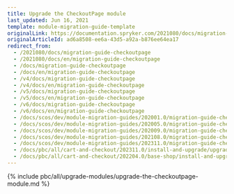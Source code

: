 ```yaml
---
title: Upgrade the CheckoutPage module
last_updated: Jun 16, 2021
template: module-migration-guide-template
originalLink: https://documentation.spryker.com/2021080/docs/migration-guide-checkoutpage
originalArticleId: ad6a8508-ee6a-43d5-a92a-b876ee64ea17
redirect_from:
  - /2021080/docs/migration-guide-checkoutpage
  - /2021080/docs/en/migration-guide-checkoutpage
  - /docs/migration-guide-checkoutpage
  - /docs/en/migration-guide-checkoutpage
  - /v4/docs/migration-guide-checkoutpage
  - /v4/docs/en/migration-guide-checkoutpage
  - /v5/docs/migration-guide-checkoutpage
  - /v5/docs/en/migration-guide-checkoutpage
  - /v6/docs/migration-guide-checkoutpage
  - /v6/docs/en/migration-guide-checkoutpage
  - /docs/scos/dev/module-migration-guides/202001.0/migration-guide-checkoutpage.html
  - /docs/scos/dev/module-migration-guides/202005.0/migration-guide-checkoutpage.html
  - /docs/scos/dev/module-migration-guides/202009.0/migration-guide-checkoutpage.html
  - /docs/scos/dev/module-migration-guides/202108.0/migration-guide-checkoutpage.html  
  - /docs/scos/dev/module-migration-guides/202311.0/migration-guide-checkoutpage.html  
  - /docs/pbc/all/cart-and-checkout/202311.0/install-and-upgrade/upgrade-modules/upgrade-the-cart-module.html
  - /docs/pbc/all/cart-and-checkout/202204.0/base-shop/install-and-upgrade/upgrade-modules/upgrade-the-checkoutpage-module.html
---
```

{% include pbc/all/upgrade-modules/upgrade-the-checkoutpage-module.md %} <!-- To edit, see /_includes/pbc/all/upgrade-modules/upgrade-the-checkoutpage-module.md -->
